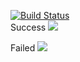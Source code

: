 [![Build Status](https://app.travis-ci.com/xiaobye-ctf/ST-2022-310555002.svg?branch=master)](https://app.travis-ci.com/xiaobye-ctf/ST-2022-310555002)
<br>
Success
![](https://i.imgur.com/YEAvBbl.png)

Failed
![](https://i.imgur.com/bFEd63e.png)
